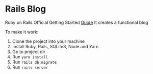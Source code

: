 # Rails Blog

Ruby on Rails Official Getting Started [Guide](https://guides.rubyonrails.org/getting_started.html)
It creates a functional blog

To make it work:
1. Clone the project into your machine
2. Install Ruby, Rails, SQLite3, Node and Yarn
3. Go to project dir
4. Run `yarn install`
5. Run `rails db:migrate`
6. Run `rails server`
